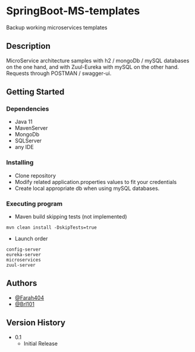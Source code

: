 # SpringBoot-MS-templates
Backup working microservices templates

## Description
MicroService architecture samples with h2 / mongoDb / mySQL databases on the one hand, and with Zuul-Eureka  with mySQL on the other hand.
Requests through POSTMAN / swagger-ui.

## Getting Started

### Dependencies

* Java 11
* MavenServer
* MongoDb
* SQLServer
* any IDE

### Installing

* Clone repository
* Modify related application.properties values to fit your credentials
* Create local appropriate db when using mySQL databases.

### Executing program

* Maven build skipping tests (not implemented)
```
mvn clean install -DskipTests=true 
```
* Launch order
```
config-server
eureka-server
microservices
zuul-server
```

## Authors

* [@Farah404](https://github.com/Farah404)
* [@Brl101](https://github.com/ArkT840)

## Version History

* 0.1
    * Initial Release
